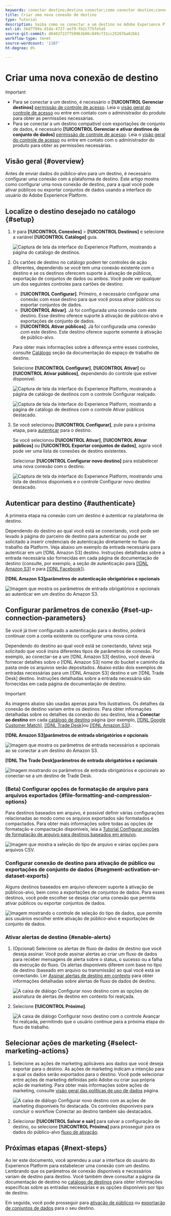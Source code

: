 ```yaml
---
keywords: conectar destino;destino conectar;como conectar destino;connect destination;destination connect;how to connect destination
title: Criar uma nova conexão de destino
type: Tutorial
description: Saiba como se conectar a um destino no Adobe Experience Platform, ativar alertas e configurar ações de marketing para o destino conectado.
exl-id: 56d7799a-d1da-4727-ae79-fb2c775fe5a5
source-git-commit: d6402f22ff50963b06c849cf31cc25267ba62bb1
workflow-type: tm+mt
source-wordcount: '1107'
ht-degree: 0%

---
```


# Criar uma nova conexão de destino

>[!IMPORTANT]
> 
>* Para se conectar a um destino, é necessário o **[!UICONTROL Gerenciar destinos]** [permissão de controle de acesso](/help/access-control/home.md#permissions). Leia o [visão geral do controle de acesso](/help/access-control/ui/overview.md) ou entre em contato com o administrador do produto para obter as permissões necessárias.
>* Para se conectar a um destino compatível com exportações de conjunto de dados, é necessário **[!UICONTROL Gerenciar e ativar destinos do conjunto de dados]** [permissão de controle de acesso](/help/access-control/home.md#permissions). Leia o [visão geral do controle de acesso](/help/access-control/ui/overview.md) ou entre em contato com o administrador do produto para obter as permissões necessárias.

## Visão geral {#overview}

Antes de enviar dados do público-alvo para um destino, é necessário configurar uma conexão com a plataforma de destino. Este artigo mostra como configurar uma nova conexão de destino, para a qual você pode ativar públicos ou exportar conjuntos de dados usando a interface do usuário do Adobe Experience Platform.

## Localize o destino desejado no catálogo {#setup}

1. Ir para **[!UICONTROL Conexões]** > **[!UICONTROL Destinos]** e selecione a variável **[!UICONTROL Catálogo]** guia.

   ![Captura de tela da interface do Experience Platform, mostrando a página do catálogo de destinos.](../assets/ui/connect-destinations/catalog.png)

2. Os cartões de destino no catálogo podem ter controles de ação diferentes, dependendo se você tem uma conexão existente com o destino e se os destinos oferecem suporte à ativação de públicos, exportação de conjuntos de dados ou ambos. Você pode ver qualquer um dos seguintes controles para cartões de destino:

   * **[!UICONTROL Configurar]**. Primeiro, é necessário configurar uma conexão com esse destino para que você possa ativar públicos ou exportar conjuntos de dados.
   * **[!UICONTROL Ativar]**. Já foi configurada uma conexão com este destino. Esse destino oferece suporte à ativação de públicos-alvo e exportações de conjunto de dados.
   * **[!UICONTROL Ativar públicos]**. Já foi configurada uma conexão com este destino. Este destino oferece suporte somente à ativação de público-alvo.

   Para obter mais informações sobre a diferença entre esses controles, consulte [Catálogo](../ui/destinations-workspace.md#catalog) seção da documentação do espaço de trabalho de destino.

   Selecione **[!UICONTROL Configurar]**, **[!UICONTROL Ativar]** ou **[!UICONTROL Ativar públicos]**, dependendo do controle que estiver disponível.

   ![Captura de tela da interface do Experience Platform, mostrando a página de catálogo de destinos com o controle Configurar realçado.](../assets/ui/connect-destinations/set-up.png)

   ![Captura de tela da interface do Experience Platform, mostrando a página de catálogo de destinos com o controle Ativar públicos destacado.](../assets/ui/connect-destinations/activate-segments.png)

3. Se você selecionou **[!UICONTROL Configurar]**, pule para a próxima etapa, para [autenticar](#authenticate) para o destino.

   Se você selecionou **[!UICONTROL Ativar]**, **[!UICONTROL Ativar públicos]** ou **[!UICONTROL Exportar conjuntos de dados]**, agora você pode ver uma lista de conexões de destino existentes.

   Selecionar **[!UICONTROL Configurar novo destino]** para estabelecer uma nova conexão com o destino.

   ![Captura de tela da interface do Experience Platform, mostrando uma lista de destinos disponíveis e o controle Configurar novo destino destacado.](../assets/ui/connect-destinations/configure-new-destination.png)

## Autenticar para destino {#authenticate}

A primeira etapa na conexão com um destino é autenticar na plataforma de destino.

Dependendo do destino ao qual você está se conectando, você pode ser levado à página do parceiro de destino para autenticar ou pode ser solicitado a inserir credenciais de autenticação diretamente no fluxo de trabalho da Platform. Veja abaixo um exemplo da entrada necessária para autenticar em um [!DNL Amazon S3] destino. Instruções detalhadas sobre a entrada necessária são fornecidas em cada página de documentação de destino (consulte, por exemplo, a seção de autenticação para [[!DNL Amazon S3]](/help/destinations/catalog/cloud-storage/amazon-s3.md#authenticate) e para [[!DNL Facebook]](/help/destinations/catalog/social/facebook.md#authenticate)).

**[!DNL Amazon S3]parâmetros de autenticação obrigatórios e opcionais**

![Imagem que mostra os parâmetros de entrada obrigatórios e opcionais ao autenticar em um destino do Amazon S3.](../assets/ui/connect-destinations/authenticate-amazon-s3-example.png)

## Configurar parâmetros de conexão {#set-up-connection-parameters}

Se você já tiver configurado a autenticação para o destino, poderá continuar com a conta existente ou configurar uma nova conta.

Dependendo do destino ao qual você está se conectando, talvez seja solicitado que você insira diferentes tipos de parâmetros de conexão. Por exemplo, ao conectar-se a um [!DNL Amazon S3] destino, você deverá fornecer detalhes sobre o [!DNL Amazon S3] nome do bucket e caminho da pasta onde os arquivos serão depositados. Abaixo estão dois exemplos de entradas necessárias para um [!DNL Amazon S3] destino e um [!DNL Trade Desk] destino. Instruções detalhadas sobre a entrada necessária são fornecidas em cada página de documentação de destino.

>[!IMPORTANT]
>
>As imagens abaixo são usadas apenas para fins ilustrativos. Os detalhes da conexão de destino variam entre os destinos. Para obter informações detalhadas sobre os detalhes da conexão do seu destino, leia a **Conectar ao destino** em cada [catálogo de destino](../catalog/overview.md) página (por exemplo, [[!DNL Google Customer Match]](../catalog/advertising/google-customer-match.md#connect), [[!DNL Trade Desk]](/help/destinations/catalog/advertising/tradedesk.md#connect)ou [[!DNL Amazon S3]](/help/destinations/catalog/cloud-storage/amazon-s3.md#destination-details)).

**[!DNL Amazon S3]parâmetros de entrada obrigatórios e opcionais**

![Imagem que mostra os parâmetros de entrada necessários e opcionais ao se conectar a um destino do Amazon S3.](../assets/ui/connect-destinations/connect-destination-amazons3-example.png)

**[!DNL The Trade Desk]parâmetros de entrada obrigatórios e opcionais**

![Imagem mostrando os parâmetros de entrada obrigatórios e opcionais ao conectar-se a um destino de Trade Desk.](../assets/ui/connect-destinations/connect-destination-trade-desk-example.png)

### (Beta) Configurar opções de formatação de arquivo para arquivos exportados {#file-formatting-and-compression-options}

Para destinos baseados em arquivo, é possível definir várias configurações relacionadas ao modo como os arquivos exportados são formatados e compactados. Para obter mais informações sobre todas as opções de formatação e compactação disponíveis, leia a [Tutorial Configurar opções de formatação de arquivo para destinos baseados em arquivo](/help/destinations/ui/batch-destinations-file-formatting-options.md).

![Imagem que mostra a seleção do tipo de arquivo e várias opções para arquivos CSV.](/help/destinations/assets/ui/connect-destinations/file-formatting-options.png)

### Configurar conexão de destino para ativação de público ou exportações de conjunto de dados {#segment-activation-or-dataset-exports}

Alguns destinos baseados em arquivo oferecem suporte à ativação de públicos-alvo, bem como a exportações de conjuntos de dados. Para esses destinos, você pode escolher se deseja criar uma conexão que permita ativar públicos ou exportar conjuntos de dados.

![Imagem mostrando o controle de seleção do tipo de dados, que permite aos usuários escolher entre ativação de público-alvo e exportações de conjunto de dados.](/help/destinations/assets/ui/connect-destinations/data-type-selection.png)

### Ativar alertas de destino {#enable-alerts}

1. (Opcional) Selecione os alertas de fluxo de dados de destino que você deseja assinar. Você pode assinar alertas ao criar um fluxo de dados para receber mensagens de alerta sobre o status, o sucesso ou a falha da execução do fluxo. Os alertas disponíveis diferem com base no tipo de destino (baseado em arquivo ou transmissão) ao qual você está se conectando. Ler [Assinar alertas de destino em contexto](alerts.md) para obter informações detalhadas sobre alertas de fluxo de dados de destino.

   ![A caixa de diálogo Configurar novo destino com as opções de assinatura de alertas de destino em contexto foi realçada.](../assets/ui/connect-destinations/subscribe-to-alerts.png)

2. Selecione **[!UICONTROL Próximo]**.

   ![A caixa de diálogo Configurar novo destino com o controle Avançar foi realçada, permitindo que o usuário continue para a próxima etapa do fluxo de trabalho.](../assets/ui/connect-destinations/next.png)

## Selecionar ações de marketing {#select-marketing-actions}

1. Selecione as ações de marketing aplicáveis aos dados que você deseja exportar para o destino. As ações de marketing indicam a intenção para a qual os dados serão exportados para o destino. Você pode selecionar entre ações de marketing definidas pelo Adobe ou criar sua própria ação de marketing. Para obter mais informações sobre ações de marketing, consulte [visão geral das políticas de uso de dados](../../data-governance/policies/overview.md) página.

   ![A caixa de diálogo Configurar novo destino com as ações de marketing disponíveis foi destacada. Os controles disponíveis para concluir o workflow Conectar ao destino também são destacados.](../assets/ui/connect-destinations/governance.png)

2. Selecionar **[!UICONTROL Salvar e sair]** para salvar a configuração de destino, ou selecione **[!UICONTROL Próxima]** para prosseguir para os dados do público-alvo [fluxo de ativação](activation-overview.md).

## Próximas etapas {#next-steps}

Ao ler este documento, você aprendeu a usar a interface do usuário do Experience Platform para estabelecer uma conexão com um destino. Lembrando que os parâmetros de conexão disponíveis e necessários variam de destino para destino. Você também deve consultar a página da documentação de destino no [catálogo de destinos](/help/destinations/catalog/overview.md) para obter informações específicas sobre as entradas necessárias e as opções disponíveis por tipo de destino.

Em seguida, você pode prosseguir para [ativação de públicos](/help/destinations/ui/activation-overview.md) ou [exportação de conjuntos de dados](/help/destinations/ui/export-datasets.md) para o seu destino.